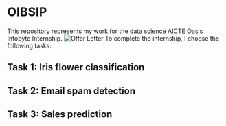 # OIBSIP

This repository represents my work for the data science AICTE Oasis Infobyte Internship.
![Offer Letter](https://github.com/yosr-ghariani/OIBSIP/assets/114835225/038b07f0-dd92-49ab-b8bc-9eb01aec469d)
To complete the internship, I choose the following tasks:
## Task 1: Iris flower classification 
## Task 2: Email spam detection
## Task 3: Sales prediction
